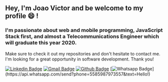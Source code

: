 ## Hey, I'm Joao Victor and be welcome to my profile 😄 !

### I'm passionate about web and mobile programming, JavaScript Stack first, and almost a Telecommunications Engineer which will graduate this year 2020.

Make sure to check it out my repositories and don't hesitate to contact me. I'm looking for a great opportunity in software development. Thank you!

[![Linkedin Badge](https://img.shields.io/badge/-LinkedIn-blue?style=flat&logo=Linkedin&logoColor=white&link=https://www.linkedin.com/in/jo%C3%A3o-victor-de-andrade-mesquita-848a09122/)](https://www.linkedin.com/in/jo%C3%A3o-victor-de-andrade-mesquita-848a09122/)
[![Gmail Badge](https://img.shields.io/badge/-Gmail-c14438?style=flat&logo=Gmail&logoColor=white&link=mailto:joaovictorengp@gmail.com)](mailto:joaovictorengp@gmail.com)
[![Github Badge](https://img.shields.io/badge/-Github-000?style=flat&logo=Github&logoColor=white&link=https://github.com/jvictor-am)](https://github.com/jvictor-am)
[![Whatsapp Badge](https://img.shields.io/badge/-Whatsapp-4CA143?style=flat&labelColor=4CA143&logo=whatsapp&logoColor=white&link=https://api.whatsapp.com/send?phone=5585987973557&text=Hello!)](https://api.whatsapp.com/send?phone=5585987973557&text=Hello!)
